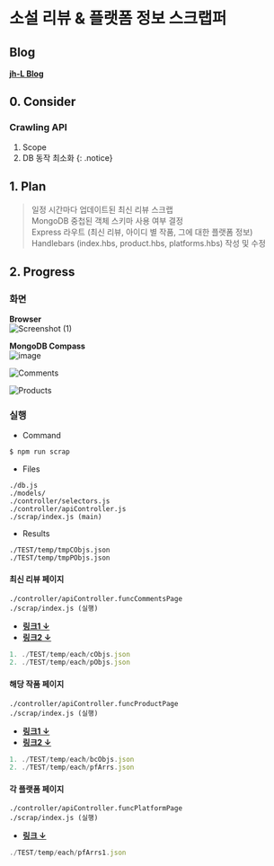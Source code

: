 # **소설 리뷰 & 플랫폼 정보 스크랩퍼**

## Blog
[**jh-L Blog**](bya2.github.io)


## 0. Consider

### Crawling API
1. Scope
2. DB 동작 최소화
{: .notice}

## 1. Plan
> 일정 시간마다 업데이트된 최신 리뷰 스크랩  
  MongoDB 중첩된 객체 스키마 사용 여부 결정  
  Express 라우트 (최신 리뷰, 아이디 별 작품, 그에 대한 플랫폼 정보)  
  Handlebars (index.hbs, product.hbs, platforms.hbs) 작성 및 수정

## 2. Progress

### 화면
**Browser**  
![Screenshot (1)](https://user-images.githubusercontent.com/61080445/131825028-21081fc4-dbe7-4fb8-89a4-2330367a932b.png)

**MongoDB Compass**  
![image](https://user-images.githubusercontent.com/61080445/132224595-6ae78bb8-9005-4075-b8d2-63116ea2dc84.png)

![Comments](https://user-images.githubusercontent.com/61080445/132225757-c04e2927-e987-48c8-9832-173774884b23.PNG)

![Products](https://user-images.githubusercontent.com/61080445/132225723-05a3a483-43de-4181-943d-59ddcc0cd0bf.png)

### 실행 
- Command
```sh
$ npm run scrap
```
- Files
```
./db.js
./models/
./controller/selectors.js
./controller/apiController.js
./scrap/index.js (main)
```
- Results
```
./TEST/temp/tmpCObjs.json 
./TEST/temp/tmpPObjs.json
```


#### 최신 리뷰 페이지
```
./controller/apiController.funcCommentsPage
./scrap/index.js (실행)
```
- [**링크1 ↓**](https://github.com/bya2/simple-crawling/tree/main/TEST/temp/each/cObjs.json)
- [**링크2 ↓**](https://github.com/bya2/simple-crawling/tree/main/TEST/temp/each/pObjs.json)
```js
1. ./TEST/temp/each/cObjs.json
2. ./TEST/temp/each/pObjs.json
```

#### 해당 작품 페이지
```
./controller/apiController.funcProductPage
./scrap/index.js (실행)
```
- [**링크1 ↓**](https://github.com/bya2/simple-crawling/tree/main/TEST/temp/each/bcObjs.json)
- [**링크2 ↓**](https://github.com/bya2/simple-crawling/tree/main/TEST/temp/each/pfArrs.json)
```js
1. ./TEST/temp/each/bcObjs.json
2. ./TEST/temp/each/pfArrs.json

```

#### 각 플랫폼 페이지
```
./controller/apiController.funcPlatformPage
./scrap/index.js (실행)
```
- [**링크 ↓**](https://github.com/bya2/simple-crawling/tree/main/TEST/temp/each/pfArrs1.json)
```js
./TEST/temp/each/pfArrs1.json
```
